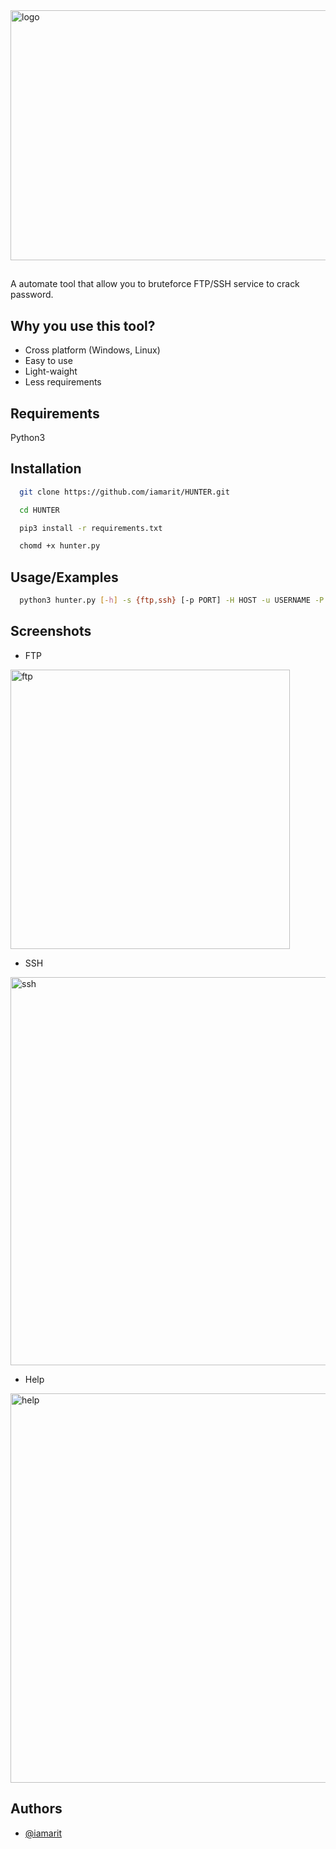 <img align="center" width="1000" height="400" alt="logo" src="https://github.com/user-attachments/assets/3048570e-d331-41b9-9aef-6028a0b14c1a">


##
A automate tool that allow you to bruteforce FTP/SSH service to crack password.


## Why you use this tool?

- Cross platform (Windows, Linux)
- Easy to use
- Light-waight
- Less requirements
## Requirements

Python3 
## Installation

```bash
  git clone https://github.com/iamarit/HUNTER.git
```
```bash
  cd HUNTER
```
```bash
  pip3 install -r requirements.txt
```
```bash
  chomd +x hunter.py
```


## Usage/Examples

```bash
  python3 hunter.py [-h] -s {ftp,ssh} [-p PORT] -H HOST -u USERNAME -P WORDLIST 
```

## Screenshots

- FTP

<img width="447" alt="ftp" src="https://github.com/user-attachments/assets/7a4074ad-435e-488c-90ee-08312643ad79">

- SSH

<img width="621" alt="ssh" src="https://github.com/user-attachments/assets/b3757d43-1019-4f4f-bf1f-89ce42cc5c61">

- Help

<img width="623" alt="help" src="https://github.com/user-attachments/assets/e6f73de8-6dc0-47cc-8e7a-77f9e139b9a8">


## Authors

- [@iamarit](https://www.github.com/iamarit)

